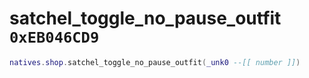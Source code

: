 # satchel_toggle_no_pause_outfit `0xEB046CD9`

```lua
natives.shop.satchel_toggle_no_pause_outfit(_unk0 --[[ number ]])
```
